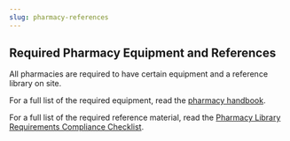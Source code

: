 ```yaml
---
slug: pharmacy-references
---
```

## Required Pharmacy Equipment and References

All pharmacies are required to have certain equipment and a reference library on site. 

For a full list of the required equipment, read the [pharmacy handbook](https://www.njconsumeraffairs.gov/regulations/Chapter-39-State-Board-of-Pharmacy.pdf).

For a full list of the required reference material, read the [Pharmacy Library Requirements Compliance Checklist](https://www.njconsumeraffairs.gov/phar/Applications/Board-of-Pharmacy-Library-Requirements-Compliance-Checklist.pdf).